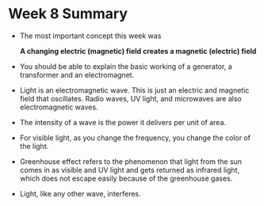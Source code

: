 # Week 8 Summary

* The most important concept this week was

  **A changing electric \(magnetic\) field creates a magnetic \(electric\) field**

* You should be able to explain the basic working of a generator, a transformer and an electromagnet.
* Light is an electromagnetic wave. This is just an electric and magnetic field that oscillates. Radio waves, UV light, and microwaves are also electromagnetic waves.
* The intensity of a wave is the power it delivers per unit of area.
* For visible light, as you change the frequency, you change the color of the light.
* Greenhouse effect refers to the phenomenon that light from the sun comes in as visible and UV light and gets returned as infrared light, which does not escape easily because of the greenhouse gases.
* Light, like any other wave, interferes.


